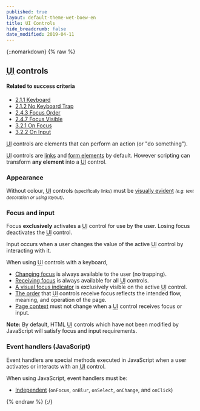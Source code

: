 ```yaml
---
published: true
layout: default-theme-wet-boew-en
title: UI Controls
hide_breadcrumb: false
date_modified: 2019-04-11
---
```

{::nomarkdown}
{% raw %}
<!-- UI Controls -->
<div class="row">
	<div class="mrgn-lft-md mrgn-rght-md">
		<h2 id="ui" class="page-header">
			<abbr title="User Interface">UI</abbr>
			controls</h2>
	</div>
	<div class="col-md-4 pull-right">
		<div class="panel panel-default">
			<div class="panel-heading">
				<h4 class="panel-title">Related to success criteria</h4>
			</div>
			<div class="panel-body">
				<ul class="list-unstyled">
					<li><a href="https://www.w3.org/TR/2012/NOTE-UNDERSTANDING-WCAG20-20120103/keyboard-operation-keyboard-operable.html" rel="external">2.1.1 Keyboard</a></li>
					<li><a href="https://www.w3.org/TR/2012/NOTE-UNDERSTANDING-WCAG20-20120103/keyboard-operation-trapping.html" rel="external">2.1.2 No Keyboard Trap</a></li>
					<li><a href="https://www.w3.org/TR/2012/NOTE-UNDERSTANDING-WCAG20-20120103/navigation-mechanisms-focus-order.html" rel="external">2.4.3 Focus Order</a></li>
					<li><a href="https://www.w3.org/TR/2012/NOTE-UNDERSTANDING-WCAG20-20120103/navigation-mechanisms-focus-visible.html" rel="external">2.4.7 Focus Visible</a></li>
					<li><a href="https://www.w3.org/TR/2012/NOTE-UNDERSTANDING-WCAG20-20120103/consistent-behavior-receive-focus.html" rel="external">3.2.1 On Focus</a></li>
					<li><a href="https://www.w3.org/TR/UNDERSTANDING-WCAG20/consistent-behavior-unpredictable-change.html" rel="external">3.2.2 On Input</a></li>
				</ul>
			</div>
		</div>
	</div>
	<div class="mrgn-lft-md mrgn-rght-md">
		<p>
			<abbr title="User Interface">UI</abbr>
			controls are elements that can perform an action (or "do something").
		</p>
		<p>
			<abbr title="User Interface">UI</abbr>
			controls are <a href="links-en.html">links</a> and <a href="forms-en.html">form elements</a> by default. However scripting can transform <strong>any element</strong> into a
			<abbr title="User Interface">UI</abbr>
			control.
		</p>
		<h3 id="ap">Appearance</h3>
		<p>
			Without colour,
			<abbr title="User Interface">UI</abbr>
			controls <small>(specifically links)</small> must be <a href="https://www.w3.org/TR/2013/NOTE-WCAG20-TECHS-20130905/F73" rel="external" title="WCAG 2.0, Technique F73">visually evident</a> <small><em>(e.g. text decoration or using layout)</em></small>.
		</p>
		<h3 id="fi">Focus and input</h3>
		<p>
			Focus <strong>exclusively</strong> activates a
			<abbr title="User Interface">UI</abbr>
			control for use by the user. Losing focus deactivates the
			<abbr title="User Interface">UI</abbr>
			control.
		</p>
		<p>
			Input occurs when a user changes the value of the active
			<abbr title="User Interface">UI</abbr>
			control by interacting with it.
		</p>
		<p>
			When using
			<abbr title="User Interface">UI</abbr>
			controls with a keyboard,
		</p>
		<ul>
			<li><a href="https://www.w3.org/TR/2012/NOTE-WCAG20-TECHS-20120103/G21" rel="external" title="WCAG 2.0, Technique G21">Changing focus</a> is always available to the user (no trapping).</li>
			<li><a href="https://www.w3.org/TR/2012/NOTE-WCAG20-TECHS-20120103/G202" rel="external" title="WCAG 2.0, Technique G202">Receiving focus</a> is always available for all
				<abbr title="User Interface">UI</abbr>
				controls.</li>
			<li><a href="https://www.w3.org/TR/2012/NOTE-WCAG20-TECHS-20120103/G149" rel="external" title="WCAG 2.0, Technique G149">A visual focus indicator</a> is exclusively visible on the active
				<abbr title="User Interface">UI</abbr>
				control.</li>
			<li><a href="https://www.w3.org/TR/2012/NOTE-WCAG20-TECHS-20120103/G59" rel="external" title="WCAG 2.0, Technique G59">The order</a> that
				<abbr title="User Interface">UI</abbr>
				controls receive focus reflects the intended flow, meaning, and operation of the page.</li>
			<li><a href="https://www.w3.org/TR/2012/NOTE-WCAG20-TECHS-20120103/G107" rel="external" title="WCAG 2.0, Technique G107">Page context</a> must not change when a
				<abbr title="User Interface">UI</abbr>
				control receives focus or input.</li>
		</ul>
		<div class="alert alert-info">
			<p>
				<strong>Note:</strong> By default, HTML
				<abbr title="User Interface">UI</abbr>
				controls which have not been modified by JavaScript will satisfy focus and input requirements.
			</p>
		</div>
		<h3 id="js">Event handlers (JavaScript)
		</h3>
		<p>
			Event handlers are special methods executed in JavaScript when a user activates or interacts with an
			<abbr title="User Interface">UI</abbr>
			control.
		</p>
		<p>When using JavaScript, event handlers must be:</p>
		<ul>
			<li><a href="https://www.w3.org/TR/2012/NOTE-WCAG20-TECHS-20120103/SCR20.html" rel="external" title="WCAG 2.0 Technique SCR20">Independent</a> (<code>onFocus</code>, <code>onBlur</code>, <code>onSelect</code>, <code>onChange</code>, and <code>onClick</code>)</li>
		</ul>
	</div>
</div>
{% endraw %}
{:/}
